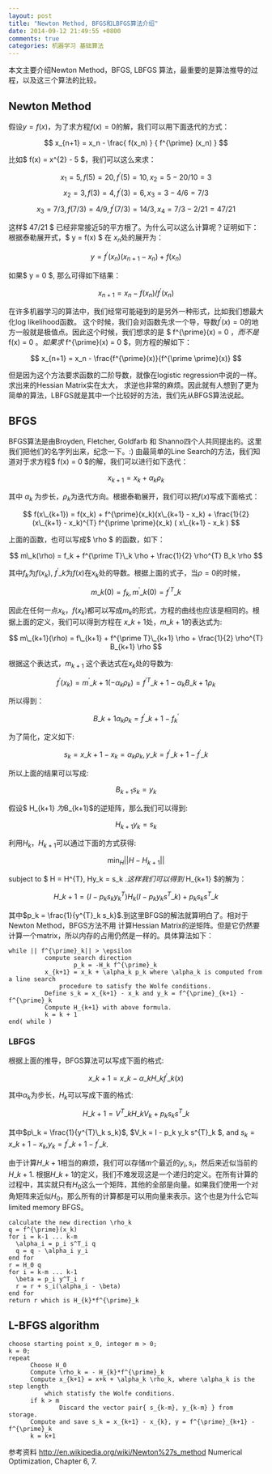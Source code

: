 ```yaml
---
layout: post
title: "Newton Method, BFGS和LBFGS算法介绍"
date: 2014-09-12 21:49:55 +0800
comments: true
categories: 机器学习 基础算法
---
```


本文主要介绍Newton Method，BFGS, LBFGS 算法，最重要的是算法推导的过程，以及这三个算法的比较。

## Newton Method
假设$y = f(x)$，为了求方程$f(x) = 0$的解，我们可以用下面迭代的方式：

$$ x_{n+1} = x_n - \frac{ f(x_n) } { f^{\prime} (x_n) } $$

比如$ f(x) = x^{2} - 5 $，我们可以这么来求：

$$ x_1 = 5, f(5) = 20, f^{\prime}(5) = 10, x_2 = 5 - 20 / 10 = 3 $$
$$x_2 = 3, f(3) = 4, f^{\prime}(3) = 6, x_3 = 3 - 4/6 = 7/3 $$
$$x_3 = 7/3, f(7/3) = 4/9, f^{\prime}(7/3) = 14/3, x_4 = 7/3 - 2/21 = 47/21 $$

这样$ 47/21 $ 已经非常接近5的平方根了。为什么可以这么计算呢？证明如下：
根据泰勒展开式，$ y = f(x) $ 在 $x_n$处的展开为：

$$ y = f^{\prime}(x_n) ( x_{n+1} - x_n ) + f(x_n) $$

如果$ y = 0 $, 那么可得如下结果：

$$ x_{n+1} = x_n - f(x_n) / f^{\prime}(x_n) $$

在许多机器学习的算法中，我们经常可能碰到的是另外一种形式，比如我们想最大化log likelihood函数。
这个时候，我们会对函数先求一个导，导数$f^{\prime}(x) = 0$的地方一般就是极值点。因此这个时候，我们想求的是
$ f^{\prime}(x) = 0 $，而不是$ f(x) = 0 $。如果求$ f^{\prime}(x) = 0 $，则方程的解如下：

$$ x_{n+1} = x_n - \frac{f^{\prime}(x)}{f^{\prime \prime}(x)} $$

但是因为这个方法要求函数的二阶导数，就像在logistic regression中说的一样。求出来的Hessian Matrix实在太大，
求逆也非常的麻烦。因此就有人想到了更为简单的算法，LBFGS就是其中一个比较好的方法，我们先从BFGS算法说起。

## BFGS
BFGS算法是由Broyden, Fletcher, Goldfarb 和 Shanno四个人共同提出的。这里我们把他们的名字列出来，纪念一下。:)
由最简单的Line Search的方法，我们知道对于求方程$ f(x) = 0 $的解，我们可以进行如下迭代：

$$ x_{k+1} = x_k + \alpha_k \rho_k $$

其中 $\alpha_k$ 为步长，$\rho_k$为迭代方向。根据泰勒展开，我们可以把$f(x)$写成下面格式：

$$ f(x\_{k+1}) = f(x_k) + f^{\prime}(x_k)(x\_{k+1} - x_k) + \frac{1}{2} (x\_{k+1} - x_k)^{T} f^{\prime \prime}(x_k) ( x\_{k+1} - x_k ) $$

上面的函数，也可以写成$ \rho $ 的函数，如下：

$$ m\_k(\rho) = f_k + f^{\prime T}\_k \rho + \frac{1}{2} \rho^{T} B_k \rho $$

其中$f_k$为$f(x_k)$, $f^{\prime}\_k$为$f(x)$在$x_k$处的导数。根据上面的式子，当$\rho = 0$的时候，

$$ m\_k(0) =  f_k, m^{\prime}\_k (0) = f^{\prime T}\_k $$

因此在任何一点$x_k$，$f(x_k)$都可以写成$m_k$的形式，方程的曲线也应该是相同的。根据上面的定义，我们可以得到方程在
$x\_{k+1}$处，$m\_{k+1}$的表达式为:

$$ m\_{k+1}(\rho) = f\_{k+1} + f^{\prime T}\_{k+1} \rho + \frac{1}{2} \rho^{T} B_{k+1} \rho $$

根据这个表达式，$m_{k+1}$ 这个表达式在$x_k$处的导数为:

$$ f^{\prime}(x_k) = m^{\prime}\_{k+1}(-\alpha_k \rho_k) = f^{\prime T}\_{k+1} - \alpha_k B\_{k+1} \rho_k $$

所以得到：

$$ B\_{k+1} \alpha_k \rho_k = f^{\prime}\_{k+1} - f^{\prime}_k $$

为了简化，定义如下:

$$ s_k = x\_{k+1} - x_k = \alpha_k \rho_k, y\_{k} = f^{\prime}\_{k+1} - f^{\prime}\_k $$

所以上面的结果可以写成:

$$ B_{k+1} s_k = y_k $$

假设$ H_{k+1} $为$B_{k+1}$的逆矩阵，那么我们可以得到:

$$ H_{k+1} y_k = s_k $$

利用$H_k$，$H_{k+1}$可以通过下面的方式获得:

$$ \min_H || H - H_{k+1} || $$

subject to $ H = H^{T}, Hy_k = s_k $.这样我们可以得到$ H_{k+1} $的解为：

$$ H\_{k+1} = (I - p_k s_k y^{T}_k)H_k(I-p_k y_k s^{T}\_k) + p_k s_k s^{T}\_k$$

其中$p_k = \frac{1}{y^{T}_k s_k}$.到这里BFGS的解法就算明白了。相对于Newton Method，BFGS方法不用
计算Hessian Matrix的逆矩阵。但是它仍然要计算一个matrix，所以内存的占用仍然是一样的。具体算法如下：
```
while || f^{\prime}_k|| > \epsilon
          compute search direction
                  p_k = -H_k f^{\prime}_k
          x_{k+1} = x_k + \alpha_k p_k where \alpha_k is computed from a line search
              procedure to satisfy the Wolfe conditions.
          Define s_k = x_{k+1} - x_k and y_k = f^{\prime}_{k+1} - f^{\prime}_k
          Compute H_{k+1} with above formula.
          k = k + 1
end( while )
```

### LBFGS
根据上面的推导，BFGS算法可以写成下面的格式:

$$ x\_{k+1} = x\_{k} - \alpha\_k H\_k f^{\prime}\_k(x) $$

其中$\alpha_k$为步长，$H_k$可以写成下面的格式:

$$ H\_{k+1} = V^{T}\_k H\_{k} V_k + p_k s_k s^{T}\_k $$

其中$p\_k = \frac{1}{y^{T}\_k s_k}$, $V_k = I - p_k y_k s^{T}\_k $, and $s_k = x\_{k+1} - x_k$,$y_k = f^{\prime}\_{k+1} - f^{\prime}\_{k}$.

由于计算$H\_{k+1}$相当的麻烦，我们可以存储$m$个最近的$y_i, s_i$，然后来近似当前的$H\_{k+1}$. 根据$H\_{k+1}$的定义，我们不难发现这是一个递归的定义。在所有计算的过程中，其实就只有$H_0$这么一个矩阵，其他的全部是向量。如果我们使用一个对角矩阵来近似$H_0$，那么所有的计算都是可以用向量来表示。这个也是为什么它叫limited memory BFGS。
```
calculate the new direction \rho_k
q = f^{\prime}(x_k)
for i = k-1 ... k-m
  \alpha_i = p_i s^T_i q
  q = q - \alpha_i y_i
end for
r = H_0 q
for i = k-m ... k-1
  \beta = p_i y^T_i r
  r = r + s_i(\alpha_i - \beta)
end for
return r which is H_{k}*f^{\prime}_k
```

## L-BFGS algorithm
```
choose starting point x_0, integer m > 0;
k = 0;
repeat
      Choose H_0
      Compute \rho_k = - H_{k}*f^{\prime}_k
      Compute x_{k+1} = x+k + \alpha_k \rho_k, where \alpha_k is the step length
          which statisfy the Wolfe conditions.
      if k > m
              Discard the vector pair{ s_{k-m}, y_{k-m} } from storage.
      Compute and save s_k = x_{k+1} - x_{k}, y = f^{\prime}_{k+1} - f^{\prime}_k
      k = k+1
```
参考资料
http://en.wikipedia.org/wiki/Newton%27s_method
Numerical Optimization, Chapter 6, 7.
